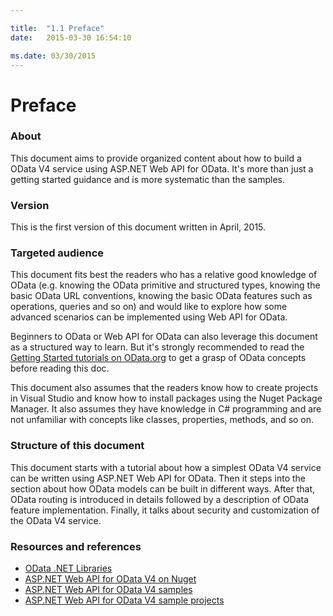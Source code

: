 ```yaml
---

title:  "1.1 Preface"
date:   2015-03-30 16:54:10

ms.date: 03/30/2015
---
```

# Preface

### About

This document aims to provide organized content about how to build a OData V4 service using ASP.NET Web API for OData. It's more than just a getting started guidance and is more systematic than the samples.

### Version

This is the first version of this document written in April, 2015.

### Targeted audience

This document fits best the readers who has a relative good knowledge of OData (e.g. knowing the OData primitive and structured types, knowing the basic OData URL conventions, knowing the basic OData features such as operations, queries and so on) and would like to explore how some advanced scenarios can be implemented using Web API for OData. 

Beginners to OData or Web API for OData can also leverage this document as a structured way to learn. But it's strongly recommended to read the [Getting Started tutorials on OData.org](https://www.odata.org/getting-started/) to get a grasp of OData concepts before reading this doc. 

This document also assumes that the readers know how to create projects in Visual Studio and know how to install packages using the Nuget Package Manager. It also assumes they have knowledge in C# programming and are not unfamiliar with concepts like classes, properties, methods, and so on. 

### Structure of this document

This document starts with a tutorial about how a simplest OData V4 service can be written using ASP.NET Web API for OData. Then it steps into the section about how OData models can be built in different ways. After that, OData routing is introduced in details followed by a description of OData feature implementation. Finally, it talks about security and customization of the OData V4 service.

### Resources and references

 - [OData .NET Libraries](https://odata.github.io/)
 - [ASP.NET Web API for OData V4 on Nuget](https://www.nuget.org/packages/Microsoft.AspNet.OData/)
 - [ASP.NET Web API for OData V4 samples](https://odata.github.io/WebApi/)
 - [ASP.NET Web API for OData V4 sample projects](https://github.com/OData/ODataSamples/tree/master/WebApi)